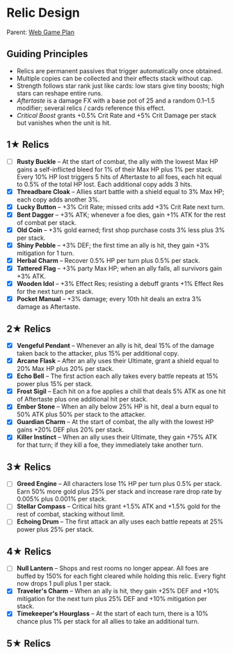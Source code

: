 # Relic Design

Parent: [Web Game Plan](8a7d9c1e-web-game-plan.md)

## Guiding Principles
- Relics are permanent passives that trigger automatically once obtained.
- Multiple copies can be collected and their effects stack without cap.
- Strength follows star rank just like cards: low stars give tiny boosts; high stars can reshape entire runs.
- *Aftertaste* is a damage FX with a base pot of 25 and a random 0.1–1.5 modifier; several relics / cards reference this effect.
- *Critical Boost* grants +0.5% Crit Rate and +5% Crit Damage per stack but vanishes when the unit is hit.

## 1★ Relics
 - [ ] **Rusty Buckle** – At the start of combat, the ally with the lowest Max HP gains a self-inflicted bleed for 1% of their Max HP plus 1% per stack. Every 10% HP lost triggers 5 hits of Aftertaste to all foes, each hit equal to 0.5% of the total HP lost. Each additional copy adds 3 hits.
 - [x] **Threadbare Cloak** – Allies start battle with a shield equal to 3% Max HP; each copy adds another 3%.
 - [x] **Lucky Button** – +3% Crit Rate; missed crits add +3% Crit Rate next turn.
 - [x] **Bent Dagger** – +3% ATK; whenever a foe dies, gain +1% ATK for the rest of combat per stack.
 - [x] **Old Coin** – +3% gold earned; first shop purchase costs 3% less plus 3% per stack.
 - [x] **Shiny Pebble** – +3% DEF; the first time an ally is hit, they gain +3% mitigation for 1 turn.
 - [x] **Herbal Charm** – Recover 0.5% HP per turn plus 0.5% per stack.
 - [x] **Tattered Flag** – +3% party Max HP; when an ally falls, all survivors gain +3% ATK.
 - [x] **Wooden Idol** – +3% Effect Res; resisting a debuff grants +1% Effect Res for the next turn per stack.
 - [x] **Pocket Manual** – +3% damage; every 10th hit deals an extra 3% damage as Aftertaste.

## 2★ Relics
 - [x] **Vengeful Pendant** – Whenever an ally is hit, deal 15% of the damage taken back to the attacker, plus 15% per additional copy.
 - [x] **Arcane Flask** – After an ally uses their Ultimate, grant a shield equal to 20% Max HP plus 20% per stack.
 - [x] **Echo Bell** – The first action each ally takes every battle repeats at 15% power plus 15% per stack.
 - [x] **Frost Sigil** – Each hit on a foe applies a chill that deals 5% ATK as one hit of Aftertaste plus one additional hit per stack.
 - [x] **Ember Stone** – When an ally below 25% HP is hit, deal a burn equal to 50% ATK plus 50% per stack to the attacker.
 - [x] **Guardian Charm** – At the start of combat, the ally with the lowest HP gains +20% DEF plus 20% per stack.
 - [x] **Killer Instinct** – When an ally uses their Ultimate, they gain +75% ATK for that turn; if they kill a foe, they immediately take another turn.

## 3★ Relics
 - [ ] **Greed Engine** – All characters lose 1% HP per turn plus 0.5% per stack. Earn 50% more gold plus 25% per stack and increase rare drop rate by 0.005% plus 0.001% per stack.
 - [ ] **Stellar Compass** – Critical hits grant +1.5% ATK and +1.5% gold for the rest of combat, stacking without limit.
 - [ ] **Echoing Drum** – The first attack an ally uses each battle repeats at 25% power plus 25% per stack.

## 4★ Relics
  - [ ] **Null Lantern** – Shops and rest rooms no longer appear. All foes are buffed by 150% for each fight cleared while holding this relic. Every fight now drops 1 pull plus 1 per stack.
  - [x] **Traveler's Charm** – When an ally is hit, they gain +25% DEF and +10% mitigation for the next turn plus 25% DEF and +10% mitigation per stack.
  - [x] **Timekeeper's Hourglass** – At the start of each turn, there is a 10% chance plus 1% per stack for all allies to take an additional turn.

## 5★ Relics

